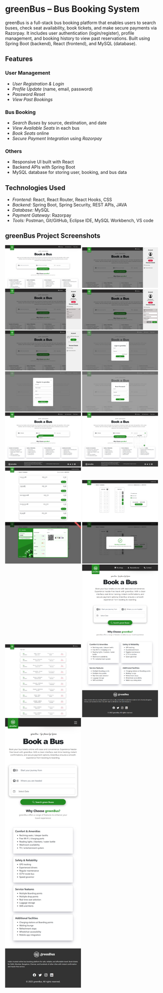# greenBus – Bus Booking System
greenBus is a full-stack bus booking platform that enables users to search buses, check seat availability, book tickets, and make secure payments via Razorpay. It includes user authentication (login/register), profile management, and booking history to view past reservations. Built using Spring Boot (backend), React (frontend), and MySQL (database).
## Features

### User Management
- *User Registration & Login*
- *Profile Update* (name, email, password)
- *Password Reset*
- *View Past Bookings*

### Bus Booking
- *Search Buses* by source, destination, and date
- *View Available Seats* in each bus
- *Book Seats* online
- *Secure Payment Integration* using *Razorpay*

### Others
- Responsive UI built with React
- Backend APIs with Spring Boot
- MySQL database for storing user, booking, and bus data

## Technologies Used
- *Frontend:* React, React Router, React Hooks, CSS
- *Backend:* Spring Boot, Spring Security, REST APIs, JAVA
- *Database:* MySQL
- *Payment Gateway:* Razorpay
- *Tools:* Postman, Git/GitHub, Eclipse IDE, MySQL Workbench, VS code

## greenBus Project Screenshots 
<img src="/FrontEnd/GreenBusWebApp/images/greenBus_Home.png" alt="App Screenshot" width="49%"/> 
<img src="FrontEnd/GreenBusWebApp/images/Screenshots/10.137.163.137_5050_ (1).png" alt="App Screenshot" width="49%"/> 
<img src="FrontEnd/GreenBusWebApp/images/Screenshots/10.137.163.137_5050_ (2).png" alt="App Screenshot" width="49%"/> 
<img src="FrontEnd/GreenBusWebApp/images/Screenshots/10.137.163.137_5050_ (3).png" alt="App Screenshot" width="49%"/>
<img src="FrontEnd/GreenBusWebApp/images/Screenshots/10.137.163.137_5050_ (4).png" alt="App Screenshot" width="49%"/> 
<img src="FrontEnd/GreenBusWebApp/images/Screenshots/10.137.163.137_5050_ (5).png" alt="App Screenshot" width="49%"/>
<img src="FrontEnd/GreenBusWebApp/images/Screenshots/10.137.163.137_5050_ (6).png" alt="App Screenshot" width="49%"/> 
<img src="FrontEnd/GreenBusWebApp/images/Screenshots/10.137.163.137_5050_ (7).png" alt="App Screenshot" width="49%"/> 
<img src="FrontEnd/GreenBusWebApp/images/Screenshots/10.137.163.137_5050_ (8).png" alt="App Screenshot" width="49%"/> 
<img src="FrontEnd/GreenBusWebApp/images/Screenshots/10.137.163.137_5050_ (9).png" alt="App Screenshot" width="49%"/> 
<img src="FrontEnd/GreenBusWebApp/images/Screenshots/10.137.163.137_5050_ (10).png" alt="App Screenshot" width="49%"/> 
<img src="FrontEnd/GreenBusWebApp/images/Screenshots/10.137.163.137_5050_ (11).png" alt="App Screenshot" width="49%"/> 
<img src="FrontEnd/GreenBusWebApp/images/Screenshots/10.137.163.137_5050_ (12).png" alt="App Screenshot" width="49%"/> 
<img src="FrontEnd/GreenBusWebApp/images/Screenshots/10.137.163.137_5050_ (13).png" alt="App Screenshot" width="49%"/> 
<img src="FrontEnd/GreenBusWebApp/images/Screenshots/10.137.163.137_5050_ (14).png" alt="App Screenshot" width="49%"/> 
<img src="FrontEnd/GreenBusWebApp/images/Screenshots/10.137.163.137_5050_ (15).png" alt="App Screenshot" width="49%"/> 
<img src="FrontEnd/GreenBusWebApp/images/Screenshots/10.137.163.137_5050_ (16).png" alt="App Screenshot" width="49%"/>


